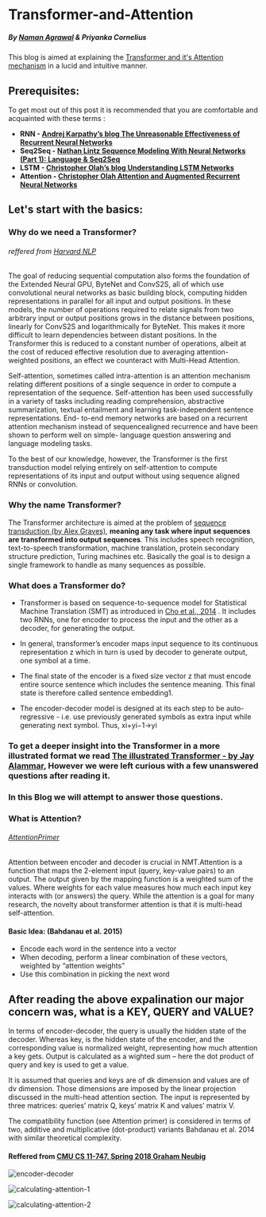 # Transformer-and-Attention
##### **By [Naman Agrawal](https://github.com/agrawalnaman) & Priyanka Cornelius**

This blog is aimed at explaining the [Transformer and it's Attention mechanism](https://arxiv.org/abs/1706.03762) in a lucid and intuitive manner.
## Prerequisites:
To get most out of this post it is recommended that you are comfortable and acquainted with these terms :

+ **RNN - [Andrej Karpathy’s blog The Unreasonable Effectiveness of Recurrent Neural Networks ](http://karpathy.github.io/2015/05/21/rnn-effectiveness/)**
+ **Seq2Seq - [Nathan Lintz Sequence Modeling With Neural Networks (Part 1): Language & Seq2Seq ](https://indico.io/blog/sequence-modeling-neuralnets-part1/)**
+ **LSTM - [Christopher Olah’s blog Understanding LSTM Networks](http://colah.github.io/posts/2015-08-Understanding-LSTMs/)** 
+ **Attention - [Christopher Olah Attention and Augmented Recurrent Neural Networks](https://distill.pub/2016/augmented-rnns/#attentional-interfaces)** 

## Let's start with the basics:
### Why do we need a Transformer?
###### reffered from [Harvard NLP](http://nlp.seas.harvard.edu/2018/04/03/attention.html)
The goal of reducing sequential computation also forms the foundation of the Extended Neural GPU, ByteNet and ConvS2S, all of which use convolutional neural networks as basic building block, computing hidden representations in parallel for all input and output positions. In these models, the number of operations required to relate signals from two arbitrary input or output positions grows in the distance between positions, linearly for ConvS2S and logarithmically for ByteNet. This makes it more difficult to learn dependencies between distant positions. In the Transformer this is reduced to a constant number of operations, albeit at the cost of reduced effective resolution due to averaging attention-weighted positions, an effect we counteract with Multi-Head Attention.

Self-attention, sometimes called intra-attention is an attention mechanism relating different positions of a single sequence in order to compute a representation of the sequence. Self-attention has been used successfully in a variety of tasks including reading comprehension, abstractive summarization, textual entailment and learning task-independent sentence representations. End- to-end memory networks are based on a recurrent attention mechanism instead of sequencealigned recurrence and have been shown to perform well on simple- language question answering and language modeling tasks.

To the best of our knowledge, however, the Transformer is the first transduction model relying entirely on self-attention to compute representations of its input and output without using sequence aligned RNNs or convolution.

### Why the name Transformer?
The Transformer architecture is aimed at the problem of [sequence transduction (by Alex Graves)](https://arxiv.org/abs/1211.3711), **meaning any task where input sequences are transformed into output sequences**. This includes speech recognition, text-to-speech transformation, machine translation, protein secondary structure prediction, Turing machines etc. Basically the goal is to design a single framework to handle as many sequences as possible.
### What does a Transformer do?
+ Transformer is based on sequence-to-sequence model for Statistical Machine Translation (SMT) as introduced in [Cho et al., 2014](https://arxiv.org/abs/1406.1078) . It includes two RNNs, one for encoder to process the input and the other as a decoder, for generating the output.

+ In general, transformer’s encoder maps input sequence to its continuous representation z which in turn is used by decoder to generate output, one symbol at a time.

+ The final state of the encoder is a fixed size vector z that must encode entire source sentence which includes the sentence meaning. This final state is therefore called sentence embedding1.

+ The encoder-decoder model is designed at its each step to be auto-regressive - i.e. use previously generated symbols as extra input while generating next symbol. Thus, xi+yi−1→yi

### To get a deeper insight into the Transformer in a more illustrated format we read [The illustrated Transformer - by Jay Alammar](https://jalammar.github.io/illustrated-transformer/), However we were left curious with a few unanswered questions after reading it. 
### In this Blog we will attempt to answer those questions.

### What is Attention?
###### [AttentionPrimer](https://mchromiak.github.io/articles/2017/Sep/01/Primer-NN/#attention-basis)

Attention between encoder and decoder is crucial in NMT.Attention is a function that maps the 2-element input (query, key-value pairs) to an output. The output given by the mapping function is a weighted sum of the values. Where weights for each value measures how much each input key interacts with (or answers) the query. While the attention is a goal for many research, the novelty about transformer attention is that it is multi-head self-attention.
#### Basic Idea: (Bahdanau et al. 2015)
+ Encode each word in the sentence into a vector 
+ When decoding, perform a linear combination of these vectors, weighted by “attention weights” 
+ Use this combination in picking the next word

## After reading the above expalination our major concern was, what is a KEY, QUERY and VALUE?

In terms of encoder-decoder, the query is usually the hidden state of the decoder. Whereas key, is the hidden state of the encoder, and the corresponding value is normalized weight, representing how much attention a key gets. Output is calculated as a wighted sum – here the dot product of query and key is used to get a value.

It is assumed that queries and keys are of dk dimension and values are of dv dimension. Those dimensions are imposed by the linear projection discussed in the multi-head attention section. The input is represented by three matrices: queries’ matrix Q, keys’ matrix K and values’ matrix V.

The compatibility function (see Attention primer) is considered in terms of two, additive and multiplicative (dot-product) variants Bahdanau et al. 2014  with similar theoretical complexity.

#### Reffered from [CMU CS 11-747, Spring 2018 Graham Neubig](http://www.phontron.com/class/nn4nlp2018/schedule/attention.html)

![encoder-decoder](https://github.com/agrawalnaman/Transformer-and-Attention/blob/master/Encoder-decoder-models.png)

![calculating-attention-1](https://github.com/agrawalnaman/Transformer-and-Attention/blob/master/calculating-attention-.png)

![calculating-attention-2](https://github.com/agrawalnaman/Transformer-and-Attention/blob/master/calculating-attention-2.png)


